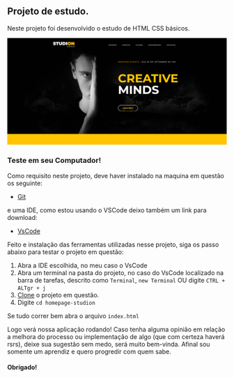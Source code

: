 ## Projeto de estudo.

Neste projeto foi desenvolvido o estudo de HTML CSS básicos.

![calculadora](./src/imagens/Screenshot_1.png)

### Teste em seu Computador!

Como requisito neste projeto, deve haver instalado na maquina em questão os seguinte:

-   [Git](https://git-scm.com/downloads)

e uma IDE, como estou usando o VSCode deixo também um link para download:

-   [VsCode](https://code.visualstudio.com/)

Feito e instalação das ferramentas utilizadas nesse projeto, siga os passo abaixo para testar o projeto em questão:

1. Abra a IDE escolhida, no meu caso o VsCode
2. Abra um terminal na pasta do projeto, no caso do VsCode localizado na barra de tarefas, descrito como `Terminal`, `new Terminal` OU digite `CTRL + ALTgr + j`
3. [Clone](https://docs.github.com/pt/github/creating-cloning-and-archiving-repositories/cloning-a-repository#:~:text=10%2C%20done.-,Clonar%20um%20reposit%C3%B3rio%20no%20GitHub%20Desktop,Desktop%20para%20concluir%20o%20clone.) o projeto em questão.
4. Digite `cd homepage-studion`

Se tudo correr bem abra o arquivo `index.html`

Logo verá nossa aplicação rodando! Caso tenha alguma opinião em relação a melhora do processo ou implementação de algo (que com certeza haverá rsrs), deixe sua sugestão sem medo, será muito bem-vinda. Afinal sou somente um aprendiz e quero progredir com quem sabe.

#### Obrigado!
